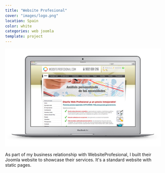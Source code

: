 ```yaml
---
title: "Website Profesional"
cover: "images/logo.png"
location: Spain
color: white
categories: web joomla
template: project
---
```


![](./images/1.jpg)

As part of my business relationship with WebsiteProfesional, I built their Joomla website to showcase their services. It's a standard website with static pages.
